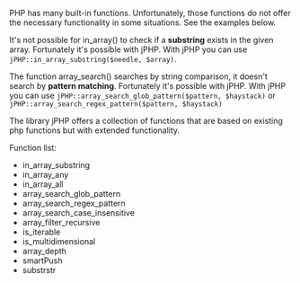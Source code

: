 PHP has many built-in functions. Unfortunately, those functions do not offer the necessary functionality in some situations. See the examples below. 

It's not possible for in_array() to check if a **substring** exists in the given array. Fortunately it's possible with jPHP. 
With jPHP you can use `jPHP::in_array_substring($needle, $array)`. 
 
The function array_search() searches by string comparison, it doesn't search by **pattern matching**. Fortunately it's possible with jPHP.
With jPHP you can use `jPHP::array_search_glob_pattern($pattern, $haystack)` or `jPHP::array_search_regex_pattern($pattern, $haystack)`
 
The library jPHP offers a collection of functions that are based on existing php functions but with extended functionality.

Function list: 
* in_array_substring
* in_array_any
* in_array_all
* array_search_glob_pattern
* array_search_regex_pattern
* array_search_case_insensitive
* array_filter_recursive
* is_iterable
* is_multidimensional
* array_depth
* smartPush
* substrstr
